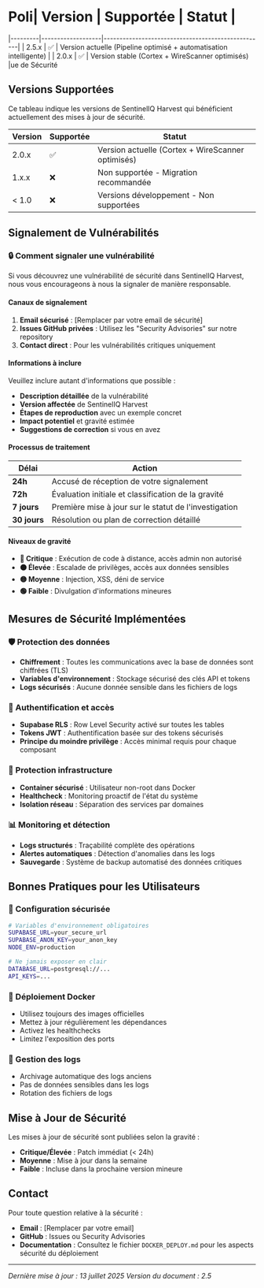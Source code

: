 # Poli| Version | Supportée          | Statut                                            |
|---------|-------------------|---------------------------------------------------|
| 2.5.x   | :white_check_mark: | Version actuelle (Pipeline optimisé + automatisation intelligente) |
| 2.0.x   | :white_check_mark: | Version stable (Cortex + WireScanner optimisés) |ue de Sécurité

## Versions Supportées

Ce tableau indique les versions de SentinelIQ Harvest qui bénéficient actuellement des mises à jour de sécurité.

| Version | Supportée          | Statut                                            |
| ------- | ------------------ | ------------------------------------------------- |
| 2.0.x   | :white_check_mark: | Version actuelle (Cortex + WireScanner optimisés) |
| 1.x.x   | :x:                | Non supportée - Migration recommandée             |
| < 1.0   | :x:                | Versions développement - Non supportées           |

## Signalement de Vulnérabilités

### 🔒 Comment signaler une vulnérabilité

Si vous découvrez une vulnérabilité de sécurité dans SentinelIQ Harvest, nous vous encourageons à nous la signaler de manière responsable.

#### Canaux de signalement

1. **Email sécurisé** : [Remplacer par votre email de sécurité]
2. **Issues GitHub privées** : Utilisez les "Security Advisories" sur notre repository
3. **Contact direct** : Pour les vulnérabilités critiques uniquement

#### Informations à inclure

Veuillez inclure autant d'informations que possible :

- **Description détaillée** de la vulnérabilité
- **Version affectée** de SentinelIQ Harvest
- **Étapes de reproduction** avec un exemple concret
- **Impact potentiel** et gravité estimée
- **Suggestions de correction** si vous en avez

#### Processus de traitement

| Délai        | Action                                                |
| ------------ | ----------------------------------------------------- |
| **24h**      | Accusé de réception de votre signalement              |
| **72h**      | Évaluation initiale et classification de la gravité   |
| **7 jours**  | Première mise à jour sur le statut de l'investigation |
| **30 jours** | Résolution ou plan de correction détaillé             |

#### Niveaux de gravité

- **🔴 Critique** : Exécution de code à distance, accès admin non autorisé
- **🟠 Élevée** : Escalade de privilèges, accès aux données sensibles
- **🟡 Moyenne** : Injection, XSS, déni de service
- **🟢 Faible** : Divulgation d'informations mineures

## Mesures de Sécurité Implémentées

### 🛡️ Protection des données

- **Chiffrement** : Toutes les communications avec la base de données sont chiffrées (TLS)
- **Variables d'environnement** : Stockage sécurisé des clés API et tokens
- **Logs sécurisés** : Aucune donnée sensible dans les fichiers de logs

### 🔐 Authentification et accès

- **Supabase RLS** : Row Level Security activé sur toutes les tables
- **Tokens JWT** : Authentification basée sur des tokens sécurisés
- **Principe du moindre privilège** : Accès minimal requis pour chaque composant

### 🚧 Protection infrastructure

- **Container sécurisé** : Utilisateur non-root dans Docker
- **Healthcheck** : Monitoring proactif de l'état du système
- **Isolation réseau** : Séparation des services par domaines

### 📊 Monitoring et détection

- **Logs structurés** : Traçabilité complète des opérations
- **Alertes automatiques** : Détection d'anomalies dans les logs
- **Sauvegarde** : Système de backup automatisé des données critiques

## Bonnes Pratiques pour les Utilisateurs

### 🔧 Configuration sécurisée

```bash
# Variables d'environnement obligatoires
SUPABASE_URL=your_secure_url
SUPABASE_ANON_KEY=your_anon_key
NODE_ENV=production

# Ne jamais exposer en clair
DATABASE_URL=postgresql://...
API_KEYS=...
```

### 🐳 Déploiement Docker

- Utilisez toujours des images officielles
- Mettez à jour régulièrement les dépendances
- Activez les healthchecks
- Limitez l'exposition des ports

### 📝 Gestion des logs

- Archivage automatique des logs anciens
- Pas de données sensibles dans les logs
- Rotation des fichiers de logs

## Mise à Jour de Sécurité

Les mises à jour de sécurité sont publiées selon la gravité :

- **Critique/Élevée** : Patch immédiat (< 24h)
- **Moyenne** : Mise à jour dans la semaine
- **Faible** : Incluse dans la prochaine version mineure

## Contact

Pour toute question relative à la sécurité :

- **Email** : [Remplacer par votre email]
- **GitHub** : Issues ou Security Advisories
- **Documentation** : Consultez le fichier `DOCKER_DEPLOY.md` pour les aspects sécurité du déploiement

---

_Dernière mise à jour : 13 juillet 2025_
_Version du document : 2.5_
